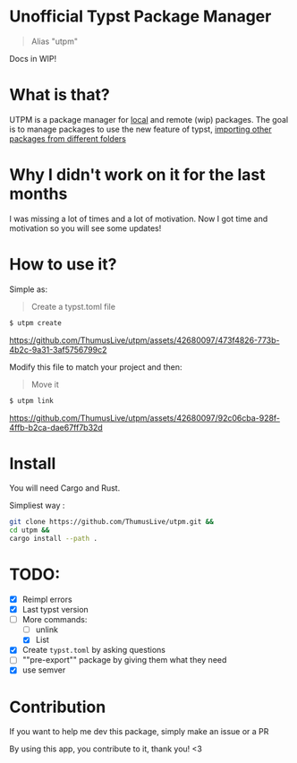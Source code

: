# Unofficial Typst Package Manager

> Alias "utpm"

Docs in WIP!

# What is that?

UTPM is a package manager for [local](https://github.com/typst/packages#local-packages) and remote (wip) packages.
The goal is to manage packages to use the new feature of typst, [importing other packages from different folders](https://typst.app/docs/reference/scripting/#packages)

# Why I didn't work on it for the last months

I was missing a lot of times and a lot of motivation. Now I got time and motivation so you will see some updates!

# How to use it?










Simple as:

> Create a typst.toml file

```bash
$ utpm create
```

https://github.com/ThumusLive/utpm/assets/42680097/473f4826-773b-4b2c-9a31-3af5756799c2

Modify this file to match your project and then:

> Move it

```bash
$ utpm link
```

https://github.com/ThumusLive/utpm/assets/42680097/92c06cba-928f-4ffb-b2ca-dae67ff7b32d

# Install

You will need Cargo and Rust.

Simpliest way :

```bash
git clone https://github.com/ThumusLive/utpm.git &&
cd utpm &&
cargo install --path .
```

# TODO:

- [x] Reimpl errors
- [x] Last typst version
- [ ] More commands:
  - [ ] unlink
  - [x] List
- [x] Create `typst.toml` by asking questions
- [ ] ""pre-export"" package by giving them what they need
- [x] use semver

# Contribution

If you want to help me dev this package, simply make an issue or a PR

By using this app, you contribute to it, thank you! <3
